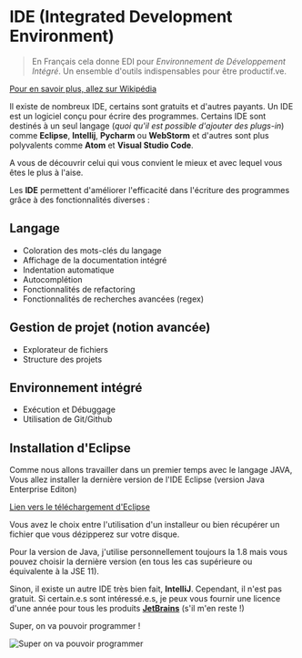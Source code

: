 # IDE (Integrated Development Environment)

>En Français cela donne EDI pour *Environnement de Développement Intégré*. Un ensemble d'outils indispensables pour être productif.ve.

[Pour en savoir plus, allez sur Wikipédia](https://fr.wikipedia.org/wiki/Environnement_de_d%C3%A9veloppement)

Il existe de nombreux IDE, certains sont gratuits et d'autres payants. Un IDE est un logiciel conçu pour écrire des programmes. Certains IDE sont destinés à un seul langage (_quoi qu'il est possible d'ajouter des plugs-in_) comme **Eclipse**, **Intellij**, **Pycharm** ou **WebStorm** et d'autres sont plus polyvalents comme **Atom** et **Visual Studio Code**.

A vous de découvrir celui qui vous convient le mieux et avec lequel vous êtes le plus à l'aise.

Les **IDE** permettent d'améliorer l'efficacité dans l'écriture des programmes grâce à des fonctionnalités diverses :

## Langage

- Coloration des mots-clés du langage
- Affichage de la documentation intégré
- Indentation automatique
- Autocomplétion
- Fonctionnalités de refactoring
- Fonctionnalités de recherches avancées (regex)

## Gestion de projet (notion avancée)

- Explorateur de fichiers
- Structure des projets

## Environnement intégré

- Exécution et Débuggage
- Utilisation de Git/Github

## Installation d'Eclipse

Comme nous allons travailler dans un premier temps avec le langage JAVA, Vous allez installer la dernière version de l'IDE Eclipse (version Java Enterprise Editon)

[Lien vers le téléchargement d'Eclipse](https://www.eclipse.org/downloads/packages/)

Vous avez le choix entre l'utilisation d'un installeur ou bien récupérer un fichier que vous dézipperez sur votre disque.

Pour la version de Java, j'utilise personnellement toujours la 1.8 mais vous pouvez choisir la dernière version (en tous les cas supérieure ou équivalente à la JSE 11).

Sinon, il existe un autre IDE très bien fait, **IntelliJ**. Cependant, il n'est pas gratuit. Si certain.e.s sont intéressé.e.s, je peux vous fournir une licence d'une année pour tous les produits [**JetBrains**](https://www.jetbrains.com/idea/) (s'il m'en reste !)

Super, on va pouvoir programmer !

![Super on va pouvoir programmer](https://media.giphy.com/media/vzO0Vc8b2VBLi/giphy.gif)